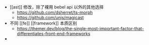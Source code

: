 - [[ast]] 修改，除了裸用 bebel api 以外的其他选择
	- https://github.com/dsherret/ts-morph
	- https://github.com/unjs/magicast
- 不同 [[fe]] [[framework]] 本质区别
	- https://themer.dev/blog/the-single-most-important-factor-that-differentiates-front-end-frameworks
-